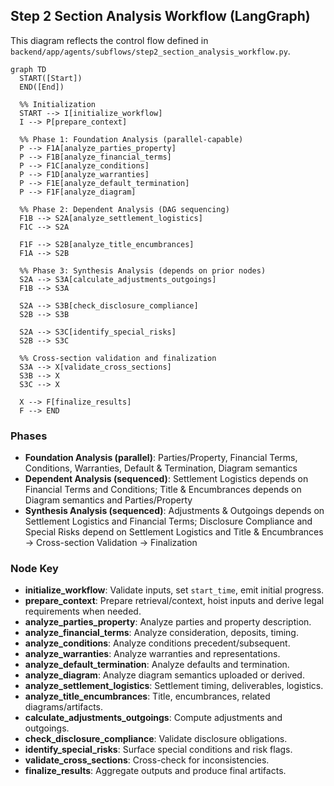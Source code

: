 ## Step 2 Section Analysis Workflow (LangGraph)

This diagram reflects the control flow defined in `backend/app/agents/subflows/step2_section_analysis_workflow.py`.

```mermaid
graph TD
  START([Start])
  END([End])

  %% Initialization
  START --> I[initialize_workflow]
  I --> P[prepare_context]

  %% Phase 1: Foundation Analysis (parallel-capable)
  P --> F1A[analyze_parties_property]
  P --> F1B[analyze_financial_terms]
  P --> F1C[analyze_conditions]
  P --> F1D[analyze_warranties]
  P --> F1E[analyze_default_termination]
  P --> F1F[analyze_diagram]

  %% Phase 2: Dependent Analysis (DAG sequencing)
  F1B --> S2A[analyze_settlement_logistics]
  F1C --> S2A

  F1F --> S2B[analyze_title_encumbrances]
  F1A --> S2B

  %% Phase 3: Synthesis Analysis (depends on prior nodes)
  S2A --> S3A[calculate_adjustments_outgoings]
  F1B --> S3A

  S2A --> S3B[check_disclosure_compliance]
  S2B --> S3B

  S2A --> S3C[identify_special_risks]
  S2B --> S3C

  %% Cross-section validation and finalization
  S3A --> X[validate_cross_sections]
  S3B --> X
  S3C --> X

  X --> F[finalize_results]
  F --> END
```

### Phases
- **Foundation Analysis (parallel)**: Parties/Property, Financial Terms, Conditions, Warranties, Default & Termination, Diagram semantics
- **Dependent Analysis (sequenced)**: Settlement Logistics depends on Financial Terms and Conditions; Title & Encumbrances depends on Diagram semantics and Parties/Property
- **Synthesis Analysis (sequenced)**: Adjustments & Outgoings depends on Settlement Logistics and Financial Terms; Disclosure Compliance and Special Risks depend on Settlement Logistics and Title & Encumbrances → Cross-section Validation → Finalization

### Node Key
- **initialize_workflow**: Validate inputs, set `start_time`, emit initial progress.
- **prepare_context**: Prepare retrieval/context, hoist inputs and derive legal requirements when needed.
- **analyze_parties_property**: Analyze parties and property description.
- **analyze_financial_terms**: Analyze consideration, deposits, timing.
- **analyze_conditions**: Analyze conditions precedent/subsequent.
- **analyze_warranties**: Analyze warranties and representations.
- **analyze_default_termination**: Analyze defaults and termination.
- **analyze_diagram**: Analyze diagram semantics uploaded or derived.
- **analyze_settlement_logistics**: Settlement timing, deliverables, logistics.
- **analyze_title_encumbrances**: Title, encumbrances, related diagrams/artifacts.
- **calculate_adjustments_outgoings**: Compute adjustments and outgoings.
- **check_disclosure_compliance**: Validate disclosure obligations.
- **identify_special_risks**: Surface special conditions and risk flags.
- **validate_cross_sections**: Cross-check for inconsistencies.
- **finalize_results**: Aggregate outputs and produce final artifacts.


